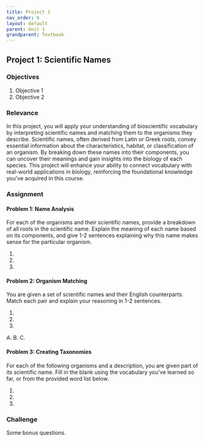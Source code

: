 ```yaml
---
title: Project 1
nav_order: 6
layout: default
parent: Unit 1
grandparent: Textbook
---
```


## Project 1: Scientific Names

### Objectives

1. Objective 1
2. Objective 2

### Relevance

In this project, you will apply your understanding of bioscientific vocabulary by interpreting scientific names and matching them to the organisms they describe. Scientific names, often derived from Latin or Greek roots, convey essential information about the characteristics, habitat, or classification of an organism. By breaking down these names into their components, you can uncover their meanings and gain insights into the biology of each species. This project will enhance your ability to connect vocabulary with real-world applications in biology, reinforcing the foundational knowledge you've acquired in this course.

### Assignment

#### Problem 1: Name Analysis

For each of the organisms and their scientific names, provide a breakdown of all roots in the scientific name. Explain the meaning of each name based on its components, and give 1-2 sentences explaining why this name makes sense for the particular organism.

1.
2.
3.

#### Problem 2: Organism Matching

You are given a set of scientific names and their English counterparts. Match each pair and explain your reasoning in 1-2 sentences.

1.
2.
3.

A.
B.
C.

#### Problem 3: Creating Taxonomies

For each of the following organisms and a description, you are given part of its scientific name. Fill in the blank using the vocabulary you've learned so far, or from the provided word list below.

1.
2.
3.

### Challenge

Some bonus questions.
